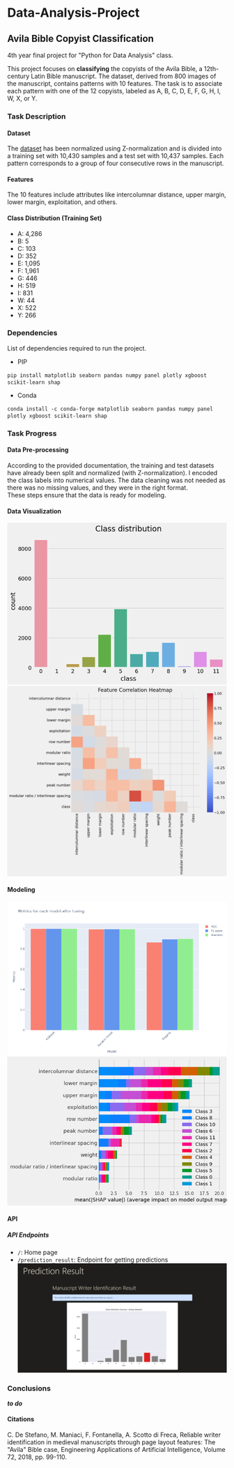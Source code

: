 # Data-Analysis-Project
## Avila Bible Copyist Classification

4th year final project for "Python for Data Analysis" class.

This project focuses on **classifying** the copyists of the Avila Bible, a 12th-century Latin Bible manuscript. The dataset, derived from 800 images of the manuscript, contains patterns with 10 features. The task is to associate each pattern with one of the 12 copyists, labeled as A, B, C, D, E, F, G, H, I, W, X, or Y.

### Task Description

#### Dataset
The [dataset](https://archive.ics.uci.edu/dataset/459/avila) has been normalized using Z-normalization and is divided into a training set with 10,430 samples and a test set with 10,437 samples. Each pattern corresponds to a group of four consecutive rows in the manuscript.

#### Features
The 10 features include attributes like intercolumnar distance, upper margin, lower margin, exploitation, and others.

#### Class Distribution (Training Set)
- A: 4,286
- B: 5
- C: 103
- D: 352
- E: 1,095
- F: 1,961
- G: 446
- H: 519
- I: 831
- W: 44
- X: 522
- Y: 266

### Dependencies
List of dependencies required to run the project.
* PIP
```
pip install matplotlib seaborn pandas numpy panel plotly xgboost scikit-learn shap
```
* Conda
```
conda install -c conda-forge matplotlib seaborn pandas numpy panel plotly xgboost scikit-learn shap
```

### Task Progress

#### Data Pre-processing
According to the provided documentation, the training and test datasets have already been split and normalized (with Z-normalization). I encoded the class labels into numerical values. The data cleaning was not needed as there was no missing values, and they were in the right format.\
These steps ensure that the data is ready for modeling.

#### Data Visualization
![model metrics](static/class_distribution.png)
![model metrics](static/feature_corr.png)

#### Modeling
![model metrics](static/model_metrics_comparison.png)
![model explanation](static/xgb_prediction_explained.png)

#### API
##### API Endpoints
- `/`: Home page
- `/prediction_result`: Endpoint for getting predictions
![api teaser](static/api_prediction.png)

### Conclusions
***to do***

#### Citations

C. De Stefano, M. Maniaci, F. Fontanella, A. Scotto di Freca, Reliable writer identification in medieval manuscripts through page layout features: The "Avila" Bible case, Engineering Applications of Artificial Intelligence, Volume 72, 2018, pp. 99-110.
